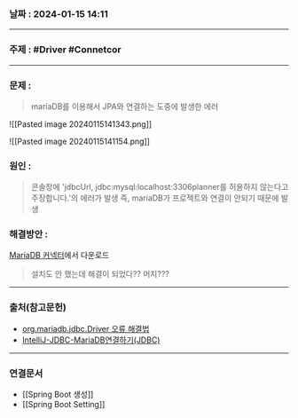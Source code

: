 ### 날짜 : 2024-01-15 14:11

___

### 주제 : #Driver #Connetcor

___

### 문제 : 

> mariaDB를 이용해서 JPA와 연결하는 도중에 발생한 에러

![[Pasted image 20240115141343.png]]

![[Pasted image 20240115141154.png]]

### 원인 :

> 콘솔창에 'jdbcUrl, jdbc:mysql:localhost:3306planner를 허용하지 않는다고 주장합니다.'의 에러가 발생
> 즉, mariaDB가 프로젝트와 연결이 안되기 때문에 발생

### 해결방안 :

[MariaDB 커넥터](https://mariadb.com/kb/en/about-mariadb-connector-j/)에서 다운로드

> 설치도 안 했는데 해결이 되었다??
> 머지???

___

### 출처(참고문헌)

- [org.mariadb.jdbc.Driver 오류 해결법](https://leirbag.tistory.com/48)
- [IntelliJ-JDBC-MariaDB연결하기(JDBC)](https://zer0lab.tistory.com/18)

___

### 연결문서

- [[Spring Boot 생성]]
- [[Spring Boot Setting]]

